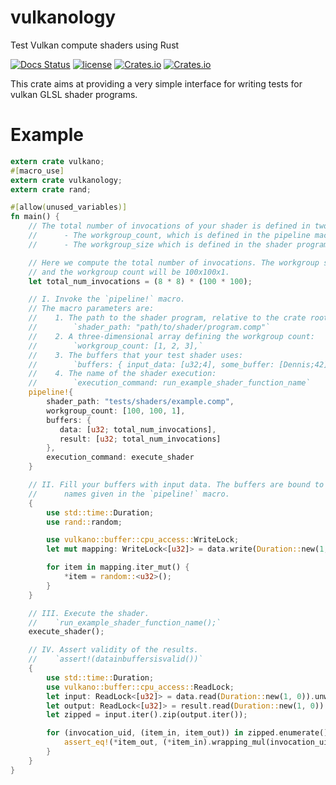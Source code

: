 # vulkanology
Test Vulkan compute shaders using Rust

[![Docs Status](https://docs.rs/vulkanology/badge.svg)](https://docs.rs/vulkanology)
[![license](http://img.shields.io/badge/license-MIT-blue.svg)](https://github.com/svenstaro/vulkanology/blob/master/LICENSE)
[![Crates.io](https://img.shields.io/crates/v/vulkanology.svg)](https://crates.io/crates/vulkanology)
[![Crates.io](https://img.shields.io/crates/d/vulkanology.svg)](https://crates.io/crates/vulkanology)

This crate aims at providing a very simple interface for writing tests for vulkan GLSL shader programs.

# Example

```rust
extern crate vulkano;
#[macro_use]
extern crate vulkanology;
extern crate rand;

#[allow(unused_variables)]
fn main() {
    // The total number of invocations of your shader is defined in two places:
    //      - The workgroup_count, which is defined in the pipeline macro.
    //      - The workgroup_size which is defined in the shader program header.

    // Here we compute the total number of invocations. The workgroup size is 8x8x1,
    // and the workgroup count will be 100x100x1.
    let total_num_invocations = (8 * 8) * (100 * 100);

    // I. Invoke the `pipeline!` macro.
    // The macro parameters are:
    //    1. The path to the shader program, relative to the crate root.
    //        `shader_path: "path/to/shader/program.comp"`
    //    2. A three-dimensional array defining the workgroup count:
    //        `workgroup_count: [1, 2, 3],`
    //    3. The buffers that your test shader uses:
    //        `buffers: { input_data: [u32;4], some_buffer: [Dennis;42] },`
    //    4. The name of the shader execution:
    //        `execution_command: run_example_shader_function_name`
    pipeline!{
        shader_path: "tests/shaders/example.comp",
        workgroup_count: [100, 100, 1],
        buffers: {
           data: [u32; total_num_invocations],
           result: [u32; total_num_invocations]
        },
        execution_command: execute_shader
    }

    // II. Fill your buffers with input data. The buffers are bound to the
    //      names given in the `pipeline!` macro.
    {
        use std::time::Duration;
        use rand::random;

        use vulkano::buffer::cpu_access::WriteLock;
        let mut mapping: WriteLock<[u32]> = data.write(Duration::new(1, 0)).unwrap();

        for item in mapping.iter_mut() {
            *item = random::<u32>();
        }
    }

    // III. Execute the shader.
    //    `run_example_shader_function_name();`
    execute_shader();

    // IV. Assert validity of the results.
    //    `assert!(datainbuffersisvalid())`
    {
        use std::time::Duration;
        use vulkano::buffer::cpu_access::ReadLock;
        let input: ReadLock<[u32]> = data.read(Duration::new(1, 0)).unwrap();
        let output: ReadLock<[u32]> = result.read(Duration::new(1, 0)).unwrap();
        let zipped = input.iter().zip(output.iter());

        for (invocation_uid, (item_in, item_out)) in zipped.enumerate() {
            assert_eq!(*item_out, (*item_in).wrapping_mul(invocation_uid as u32));
        }
    }
}
```
